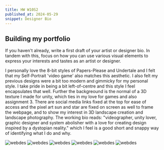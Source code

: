 ```yaml
---
title: HW W10S2
published_at: 2024-05-29
snippet: Designer Bio
---
```


## Building my portfolio
If you haven't already, write a first draft of your artist or designer bio. In tandem with this, focus on how you can use various visual elements to express your interests and tastes as an artist or designer.

I personally love the 8-bit styles of Papers-Please and Undertale and I felt that my Self-Portrait 'video game' also matches this aesthetic. I also felt my previous designs were a bit too modern and gimmicky for my personal style. I take pride in being a bit left-of-centre and this style I feel encapsulates that well. Further the backgreound is the normal of a 3D texture I made for unity, which ties in my love for games and also assignment 3. There are social media links fixed at the top for ease of access and the pixel art sun and star are fixed on screen as well to frame the webpage, and to show my interest in 3D landscape creation and landscape photography. The working bio reads: "videographer, unity lover, graphic designer and system abolisher with a love for creating design inspired by a dystopian reality." which I feel is a good short and snappy way of identifying what I do and why.

![webdes](/w10/web1.png)
![webdes](/w10/web2.png)
![webdes](/w10/web3.png)
![webdes](/w10/web4.png)
![webdes](/w10/web5.png)
![webdes](/w10/web6.png)
